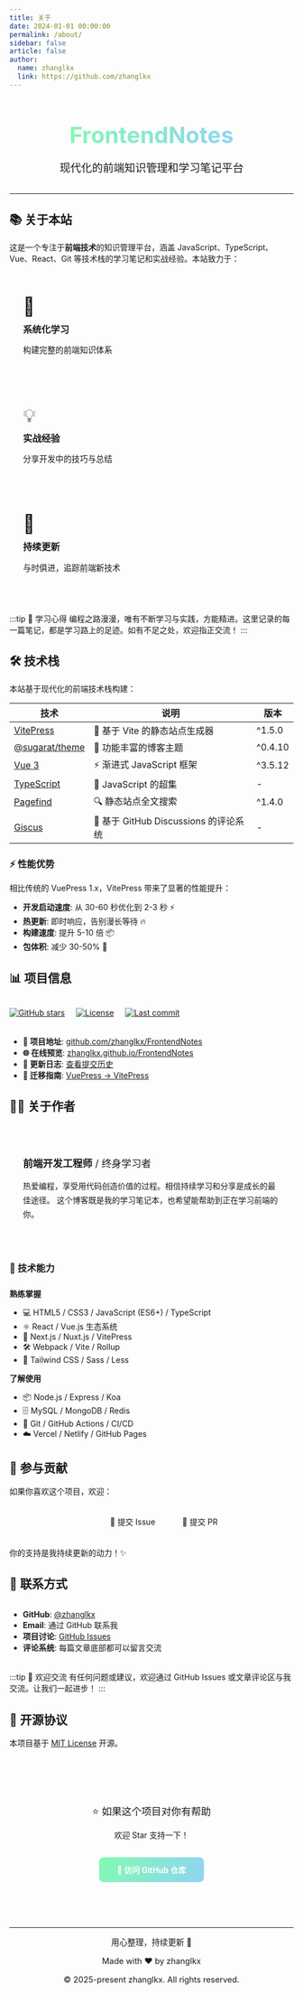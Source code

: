 ```yaml
---
title: 关于
date: 2024-01-01 00:00:00
permalink: /about/
sidebar: false
article: false
author:
  name: zhanglkx
  link: https://github.com/zhanglkx
---
```


<div style="text-align: center; margin: 2rem 0;">
  <h1 style="font-size: 2.5rem; margin-bottom: 1rem;">
    <span style="background: linear-gradient(120deg, #84fab0 0%, #8fd3f4 100%); -webkit-background-clip: text; -webkit-text-fill-color: transparent; font-weight: bold;">
      FrontendNotes
    </span>
  </h1>
  <p style="font-size: 1.2rem; color: var(--vp-c-text-2);">现代化的前端知识管理和学习笔记平台</p>
</div>

---

## 📚 关于本站

这是一个专注于**前端技术**的知识管理平台，涵盖 JavaScript、TypeScript、Vue、React、Git 等技术栈的学习笔记和实战经验。本站致力于：

<div style="display: grid; grid-template-columns: repeat(auto-fit, minmax(250px, 1fr)); gap: 1.5rem; margin: 2rem 0;">
  <div style="padding: 1.5rem; border-radius: 8px; background: var(--vp-c-bg-soft); border: 1px solid var(--vp-c-divider);">
    <div style="font-size: 2rem; margin-bottom: 0.5rem;">📖</div>
    <h3 style="margin: 0.5rem 0;">系统化学习</h3>
    <p style="color: var(--vp-c-text-2); font-size: 0.9rem;">构建完整的前端知识体系</p>
  </div>
  <div style="padding: 1.5rem; border-radius: 8px; background: var(--vp-c-bg-soft); border: 1px solid var(--vp-c-divider);">
    <div style="font-size: 2rem; margin-bottom: 0.5rem;">💡</div>
    <h3 style="margin: 0.5rem 0;">实战经验</h3>
    <p style="color: var(--vp-c-text-2); font-size: 0.9rem;">分享开发中的技巧与总结</p>
  </div>
  <div style="padding: 1.5rem; border-radius: 8px; background: var(--vp-c-bg-soft); border: 1px solid var(--vp-c-divider);">
    <div style="font-size: 2rem; margin-bottom: 0.5rem;">🚀</div>
    <h3 style="margin: 0.5rem 0;">持续更新</h3>
    <p style="color: var(--vp-c-text-2); font-size: 0.9rem;">与时俱进，追踪前端新技术</p>
  </div>
</div>

:::tip 💬 学习心得
编程之路漫漫，唯有不断学习与实践，方能精进。这里记录的每一篇笔记，都是学习路上的足迹。如有不足之处，欢迎指正交流！
:::

## 🛠️ 技术栈

本站基于现代化的前端技术栈构建：

| 技术 | 说明 | 版本 |
|------|------|------|
| [VitePress](https://vitepress.dev/) | 🚀 基于 Vite 的静态站点生成器 | ^1.5.0 |
| [@sugarat/theme](https://theme.sugarat.top/) | 🎨 功能丰富的博客主题 | ^0.4.10 |
| [Vue 3](https://vuejs.org/) | ⚡️ 渐进式 JavaScript 框架 | ^3.5.12 |
| [TypeScript](https://www.typescriptlang.org/) | 📘 JavaScript 的超集 | - |
| [Pagefind](https://pagefind.app/) | 🔍 静态站点全文搜索 | ^1.4.0 |
| [Giscus](https://giscus.app/) | 💬 基于 GitHub Discussions 的评论系统 | - |

### ⚡️ 性能优势

相比传统的 VuePress 1.x，VitePress 带来了显著的性能提升：

- **开发启动速度**: 从 30-60 秒优化到 2-3 秒 ⚡️
- **热更新**: 即时响应，告别漫长等待 🔥
- **构建速度**: 提升 5-10 倍 📦
- **包体积**: 减少 30-50% 💾

## 📊 项目信息

<div style="margin: 2rem 0;">
  <a href="https://github.com/zhanglkx/FrontendNotes" target="_blank" style="display: inline-block; margin-right: 1rem;">
    <img src="https://img.shields.io/github/stars/zhanglkx/FrontendNotes?style=social" alt="GitHub stars">
  </a>
  <a href="https://github.com/zhanglkx/FrontendNotes/blob/main/LICENSE" target="_blank" style="display: inline-block; margin-right: 1rem;">
    <img src="https://img.shields.io/badge/license-MIT-blue.svg" alt="License">
  </a>
  <a href="https://github.com/zhanglkx/FrontendNotes/commits/main" target="_blank" style="display: inline-block;">
    <img src="https://img.shields.io/github/last-commit/zhanglkx/FrontendNotes" alt="Last commit">
  </a>
</div>

- **🔗 项目地址**: [github.com/zhanglkx/FrontendNotes](https://github.com/zhanglkx/FrontendNotes)
- **🌐 在线预览**: [zhanglkx.github.io/FrontendNotes](https://zhanglkx.github.io/FrontendNotes/)
- **📝 更新日志**: [查看提交历史](https://github.com/zhanglkx/FrontendNotes/commits/main)
- **📖 迁移指南**: [VuePress → VitePress](https://github.com/zhanglkx/FrontendNotes/blob/main/MIGRATION.md)

## 👨‍💻 关于作者

<div style="padding: 1.5rem; border-radius: 8px; background: var(--vp-c-bg-soft); border-left: 4px solid var(--vp-c-brand); margin: 2rem 0;">
  <p style="font-size: 1.1rem; margin-bottom: 1rem;">
    <strong>前端开发工程师</strong> / 终身学习者
  </p>
  <p style="color: var(--vp-c-text-2); line-height: 1.8;">
    热爱编程，享受用代码创造价值的过程。相信持续学习和分享是成长的最佳途径。
    这个博客既是我的学习笔记本，也希望能帮助到正在学习前端的你。
  </p>
</div>

### 🔧 技术能力

<div style="margin: 1.5rem 0;">

**熟练掌握**
- 💻 HTML5 / CSS3 / JavaScript (ES6+) / TypeScript
- ⚛️ React / Vue.js 生态系统
- 🎯 Next.js / Nuxt.js / VitePress
- 🛠️ Webpack / Vite / Rollup
- 🎨 Tailwind CSS / Sass / Less

**了解使用**
- 📦 Node.js / Express / Koa
- 🗄️ MySQL / MongoDB / Redis
- 🔄 Git / GitHub Actions / CI/CD
- ☁️ Vercel / Netlify / GitHub Pages

</div>

## 🤝 参与贡献

如果你喜欢这个项目，欢迎：

<div style="display: flex; gap: 1rem; flex-wrap: wrap; margin: 1.5rem 0;">
  <a href="https://github.com/zhanglkx/FrontendNotes" target="_blank" style="padding: 0.5rem 1rem; border-radius: 6px; background: var(--vp-c-brand); color: white; text-decoration: none; display: inline-flex; align-items: center; gap: 0.5rem;">
    ⭐ 给项目点个 Star
  </a>
  <a href="https://github.com/zhanglkx/FrontendNotes/issues" target="_blank" style="padding: 0.5rem 1rem; border-radius: 6px; background: var(--vp-c-bg-soft); border: 1px solid var(--vp-c-divider); text-decoration: none; display: inline-flex; align-items: center; gap: 0.5rem;">
    🐛 提交 Issue
  </a>
  <a href="https://github.com/zhanglkx/FrontendNotes/pulls" target="_blank" style="padding: 0.5rem 1rem; border-radius: 6px; background: var(--vp-c-bg-soft); border: 1px solid var(--vp-c-divider); text-decoration: none; display: inline-flex; align-items: center; gap: 0.5rem;">
    🔀 提交 PR
  </a>
</div>

你的支持是我持续更新的动力！✨

## 📮 联系方式

<div style="margin: 2rem 0;">

- **GitHub**: [@zhanglkx](https://github.com/zhanglkx)
- **Email**: 通过 GitHub 联系我
- **项目讨论**: [GitHub Issues](https://github.com/zhanglkx/FrontendNotes/issues)
- **评论系统**: 每篇文章底部都可以留言交流

</div>

:::tip 💌 欢迎交流
有任何问题或建议，欢迎通过 GitHub Issues 或文章评论区与我交流。让我们一起进步！
:::

## 📄 开源协议

本项目基于 [MIT License](https://github.com/zhanglkx/FrontendNotes/blob/main/LICENSE) 开源。

<div style="text-align: center; margin: 3rem 0; padding: 2rem; background: var(--vp-c-bg-soft); border-radius: 8px;">
  <p style="font-size: 1.1rem; margin-bottom: 0.5rem;">⭐️ 如果这个项目对你有帮助</p>
  <p style="color: var(--vp-c-text-2);">欢迎 Star 支持一下！</p>
  <a href="https://github.com/zhanglkx/FrontendNotes" target="_blank" style="display: inline-block; margin-top: 1rem; padding: 0.75rem 2rem; border-radius: 8px; background: linear-gradient(120deg, #84fab0 0%, #8fd3f4 100%); color: white; text-decoration: none; font-weight: bold;">
    🚀 访问 GitHub 仓库
  </a>
</div>

---

<div style="text-align: center; color: var(--vp-c-text-2); font-size: 0.9rem;">
  <p>用心整理，持续更新 💪</p>
  <p>Made with ❤️ by zhanglkx</p>
  <p style="margin-top: 1rem;">© 2025-present zhanglkx. All rights reserved.</p>
</div>
